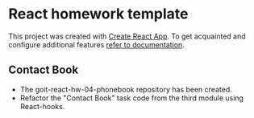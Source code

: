 # React homework template

This project was created with
[Create React App](https://github.com/facebook/create-react-app). To get
acquainted and configure additional features
[refer to documentation](https://facebook.github.io/create-react-app/docs/getting-started).

## Contact Book
<ul>
<li>The goit-react-hw-04-phonebook repository has been created.</li>
<li>Refactor the "Contact Book" task code from the third module using React-hooks.</li>
</ul>
